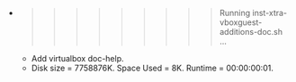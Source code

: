 * >>>>>>>>> Running inst-xtra-vboxguest-additions-doc.sh ...
  * Add virtualbox doc-help.
  * Disk size = 7758876K. Space Used = 8K. Runtime = 00:00:00:01.
